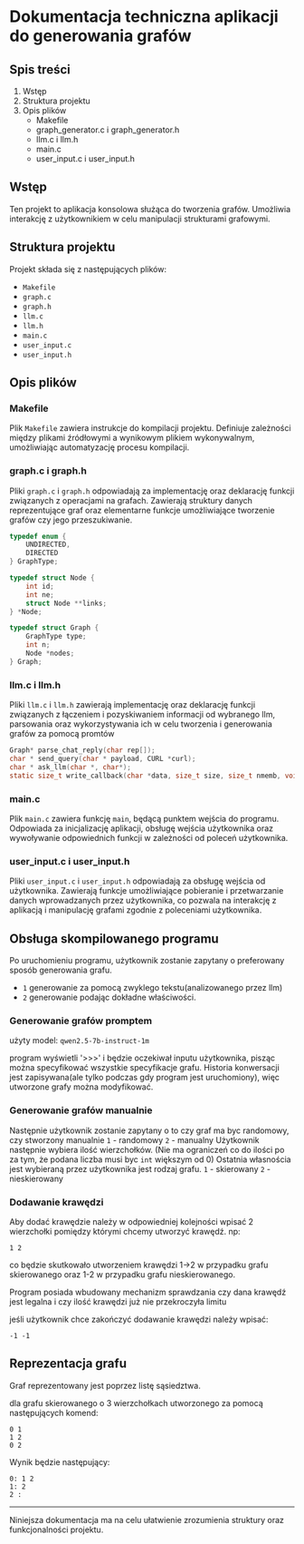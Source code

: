 # Dokumentacja techniczna aplikacji do generowania grafów

## Spis treści

1. Wstęp
2. Struktura projektu
3. Opis plików
   - Makefile
   - graph_generator.c i graph_generator.h
   - llm.c i llm.h
   - main.c
   - user_input.c i user_input.h

## Wstęp

Ten projekt to aplikacja konsolowa służąca do tworzenia grafów. Umożliwia  interakcję z użytkownikiem w celu manipulacji strukturami grafowymi.

## Struktura projektu

Projekt składa się z następujących plików:

- `Makefile`
- `graph.c`
- `graph.h`
- `llm.c`
- `llm.h`
- `main.c`
- `user_input.c`
- `user_input.h`

## Opis plików

### Makefile

Plik `Makefile` zawiera instrukcje do kompilacji projektu. Definiuje zależności między plikami źródłowymi a wynikowym plikiem wykonywalnym, umożliwiając automatyzację procesu kompilacji.

### graph.c i graph.h

Pliki `graph.c` i `graph.h` odpowiadają za implementację oraz deklarację funkcji związanych z operacjami na grafach. Zawierają struktury danych reprezentujące graf oraz elementarne funkcje umożliwiające tworzenie grafów czy jego przeszukiwanie.

```C
typedef enum {
    UNDIRECTED,
    DIRECTED
} GraphType;

typedef struct Node {
    int id;
    int ne;
    struct Node **links;
} *Node;

typedef struct Graph {
    GraphType type;
    int n;  
    Node *nodes;
} Graph;
```

### llm.c i llm.h

Pliki `llm.c` i `llm.h` zawierają implementację oraz deklarację funkcji związanych z łączeniem i pozyskiwaniem informacji od wybranego llm, parsowania oraz wykorzystywania ich w celu tworzenia i generowania grafów za pomocą promtów

```C
Graph* parse_chat_reply(char rep[]);
char * send_query(char * payload, CURL *curl);
char * ask_llm(char *, char*);
static size_t write_callback(char *data, size_t size, size_t nmemb, void *clientp);
```

### main.c

Plik `main.c` zawiera funkcję `main`, będącą punktem wejścia do programu. Odpowiada za inicjalizację aplikacji, obsługę wejścia użytkownika oraz wywoływanie odpowiednich funkcji w zależności od poleceń użytkownika.

### user_input.c i user_input.h

Pliki `user_input.c` i `user_input.h` odpowiadają za obsługę wejścia od użytkownika. Zawierają funkcje umożliwiające pobieranie i przetwarzanie danych wprowadzanych przez użytkownika, co pozwala na interakcję z aplikacją i manipulację grafami zgodnie z poleceniami użytkownika.

## Obsługa skompilowanego programu

Po uruchomieniu programu, użytkownik zostanie zapytany o preferowany sposób generowania grafu.
- `1` generowanie za pomocą zwyklego tekstu(analizowanego przez llm)
- `2` generowanie podając dokładne właściwości.

### Generowanie grafów promptem
użyty model: `qwen2.5-7b-instruct-1m`

program wyświetli '>>>' i będzie oczekiwał inputu użytkownika, pisząc można specyfikować wszystkie specyfikacje grafu. Historia konwersacji jest zapisywana(ale tylko podczas gdy program jest uruchomiony), więc utworzone grafy można modyfikować.

### Generowanie grafów manualnie
Następnie użytkownik zostanie zapytany o to czy graf ma byc randomowy, czy stworzony manualnie
`1` - randomowy `2` - manualny
Użytkownik następnie wybiera ilość wierzchołków.
(Nie ma ograniczeń co do ilości po za tym, że podana liczba musi byc `int` większym od 0)
Ostatnia własnościa jest wybieraną przez użytkownika jest rodzaj grafu.
`1` - skierowany `2` - nieskierowany

### Dodawanie krawędzi
Aby dodać krawędzie należy w odpowiedniej kolejności wpisać 2 wierzchołki pomiędzy którymi chcemy utworzyć krawędź. np:

```
1 2
```
co będzie skutkowało utworzeniem krawędzi 1->2 w przypadku grafu skierowanego oraz 1-2 w przypadku grafu nieskierowanego.

Program posiada wbudowany mechanizm sprawdzania czy dana krawędź jest legalna i czy ilość krawędzi już nie przekroczyła limitu

jeśli użytkownik chce zakończyć dodawanie krawędzi należy wpisać:

```
-1 -1 
```
## Reprezentacja grafu
Graf reprezentowany jest poprzez listę sąsiedztwa.

dla grafu skierowanego o 3 wierzchołkach utworzonego za pomocą następujących komend:

```
0 1
1 2
0 2
```

Wynik będzie następujący:

```
0: 1 2
1: 2
2 :
```


---

Niniejsza dokumentacja ma na celu ułatwienie zrozumienia struktury oraz funkcjonalności projektu.

